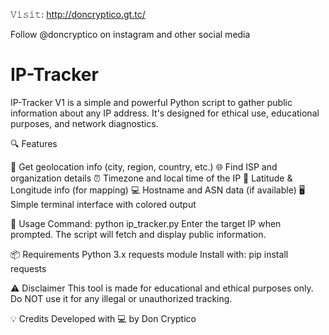 𝚅𝚒𝚜𝚒𝚝: http://doncryptico.gt.tc/

Follow @doncryptico on instagram and other social media

# IP-Tracker
IP-Tracker V1 is a simple and powerful Python script to gather public information about any IP address. It's designed for ethical use, educational purposes, and network diagnostics.

🔍 Features

📍 Get geolocation info (city, region, country, etc.)
🌐 Find ISP and organization details
⏰ Timezone and local time of the IP
📡 Latitude & Longitude info (for mapping)
💻 Hostname and ASN data (if available)
🖥️ Simple terminal interface with colored output

🧠 Usage
Command: python ip_tracker.py
Enter the target IP when prompted. The script will fetch and display public information.

📦 Requirements
Python 3.x
requests module
Install with: pip install requests

⚠️ Disclaimer
This tool is made for educational and ethical purposes only.
Do NOT use it for any illegal or unauthorized tracking.

💡 Credits
Developed with 💻 by Don Cryptico
